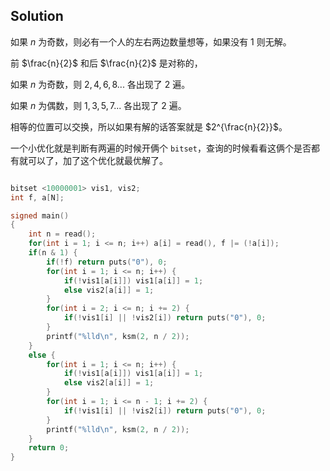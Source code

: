 ## Solution

如果 $n$ 为奇数，则必有一个人的左右两边数量想等，如果没有 $1$ 则无解。

前 $\frac{n}{2}$ 和后 $\frac{n}{2}$ 是对称的，

如果 $n$ 为奇数，则 $2, 4, 6, 8...$ 各出现了 $2$ 遍。

如果 $n$ 为偶数，则 $1, 3, 5, 7...$ 各出现了 $2$ 遍。
 
相等的位置可以交换，所以如果有解的话答案就是 $2^{\frac{n}{2}}$。

一个小优化就是判断有两遍的时候开俩个 `bitset`，查询的时候看看这俩个是否都有就可以了，加了这个优化就最优解了。

```cpp

bitset <10000001> vis1, vis2;
int f, a[N];

signed main() 
{
	int n = read();
	for(int i = 1; i <= n; i++) a[i] = read(), f |= (!a[i]);
	if(n & 1) {
		if(!f) return puts("0"), 0;
		for(int i = 1; i <= n; i++) {
			if(!vis1[a[i]]) vis1[a[i]] = 1;
			else vis2[a[i]] = 1;
		}
		for(int i = 2; i <= n; i += 2) {
			if(!vis1[i] || !vis2[i]) return puts("0"), 0;
		}
		printf("%lld\n", ksm(2, n / 2));
	}
	else {
		for(int i = 1; i <= n; i++) {
			if(!vis1[a[i]]) vis1[a[i]] = 1;
			else vis2[a[i]] = 1;
		}
		for(int i = 1; i <= n - 1; i += 2) {
			if(!vis1[i] || !vis2[i]) return puts("0"), 0;
		}
		printf("%lld\n", ksm(2, n / 2));
	}
	return 0;
}
```